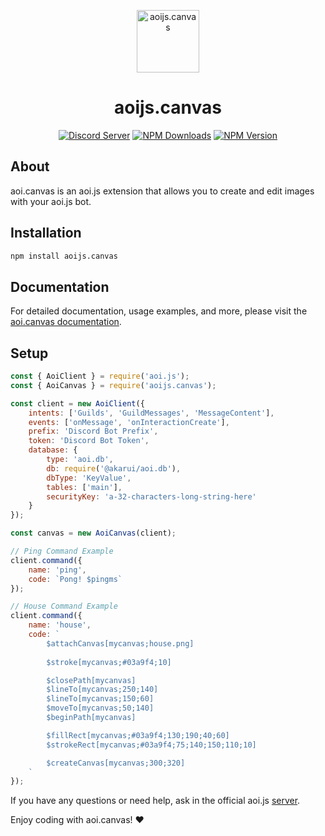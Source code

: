 <p align="center">
  <a href="https://discord.com/invite/HMUfMXDQsV">
    <img width="100" src="https://github.com/aoijs/website/blob/master/assets/images/aoicanvas.png?raw=true" alt="aoijs.canvas">
  </a>
</p>

<h1 align="center">aoijs.canvas</h1>

<div align="center">

[![Discord Server](https://img.shields.io/discord/773352845738115102?color=5865F2&logo=discord&logoColor=white)](https://discord.com/invite/HMUfMXDQsV)
[![NPM Downloads](https://img.shields.io/npm/dt/@aoijs/aoijs.canvas.svg?maxAge=3600)](https://www.npmjs.com/package/aoijs.canvas)
[![NPM Version](https://img.shields.io/npm/v/@aoijs/aoijs.canvas.svg?maxAge=3600)](https://www.npmjs.com/package/aoijs.canvas)

</div>

## About

aoi.canvas is an aoi.js extension that allows you to create and edit images with your aoi.js bot.

## Installation

```sh
npm install aoijs.canvas
```

## Documentation

For detailed documentation, usage examples, and more, please visit the [aoi.canvas documentation](https://aoi.js.org/extensions/aoijs/aoicanvas).

## Setup

```js
const { AoiClient } = require('aoi.js');
const { AoiCanvas } = require('aoijs.canvas');

const client = new AoiClient({
    intents: ['Guilds', 'GuildMessages', 'MessageContent'],
    events: ['onMessage', 'onInteractionCreate'],
    prefix: 'Discord Bot Prefix',
    token: 'Discord Bot Token',
    database: {
        type: 'aoi.db',
        db: require('@akarui/aoi.db'),
        dbType: 'KeyValue',
        tables: ['main'],
        securityKey: 'a-32-characters-long-string-here'
    }
});

const canvas = new AoiCanvas(client);

// Ping Command Example
client.command({
    name: 'ping',
    code: `Pong! $pingms`
});

// House Command Example
client.command({
    name: 'house',
    code: `
        $attachCanvas[mycanvas;house.png]
        
        $stroke[mycanvas;#03a9f4;10]

        $closePath[mycanvas]
        $lineTo[mycanvas;250;140]
        $lineTo[mycanvas;150;60]
        $moveTo[mycanvas;50;140]
        $beginPath[mycanvas]

        $fillRect[mycanvas;#03a9f4;130;190;40;60]
        $strokeRect[mycanvas;#03a9f4;75;140;150;110;10]

        $createCanvas[mycanvas;300;320]
    `
});
```

If you have any questions or need help, ask in the official aoi.js [server](https://discord.com/invite/HMUfMXDQsV).

Enjoy coding with aoi.canvas! ❤
